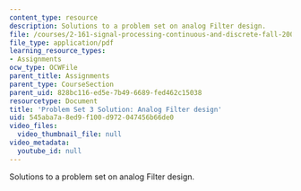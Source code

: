 ```yaml
---
content_type: resource
description: Solutions to a problem set on analog Filter design.
file: /courses/2-161-signal-processing-continuous-and-discrete-fall-2008/545aba7a8ed9f100d972047456b66de0_ps3soln.pdf
file_type: application/pdf
learning_resource_types:
- Assignments
ocw_type: OCWFile
parent_title: Assignments
parent_type: CourseSection
parent_uid: 828bc116-ed5e-7b49-6689-fed462c15038
resourcetype: Document
title: 'Problem Set 3 Solution: Analog Filter design'
uid: 545aba7a-8ed9-f100-d972-047456b66de0
video_files:
  video_thumbnail_file: null
video_metadata:
  youtube_id: null
---
```

Solutions to a problem set on analog Filter design.

